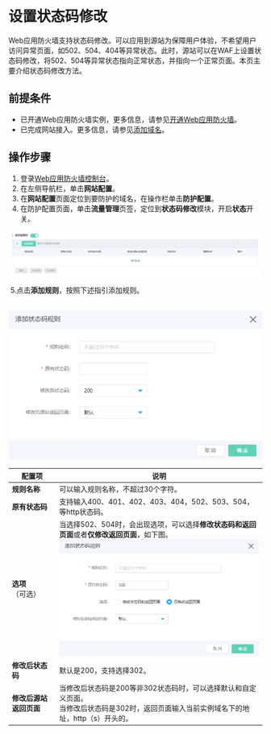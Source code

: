 # 设置状态码修改

Web应用防火墙支持状态码修改。可以应用到源站为保障用户体验，不希望用户访问异常页面，如502、504、404等异常状态。此时，源站可以在WAF上设置状态码修改，将502、504等异常状态指向正常状态，并指向一个正常页面。本页主要介绍状态码修改方法。

## 前提条件

- 已开通Web应用防火墙实例，更多信息，请参见[开通Web应用防火墙](https://docs.jdcloud.com/cn/web-application-firewall/purchase-process)。
- 已完成网站接入。更多信息，请参见[添加域名](https://docs.jdcloud.com/cn/web-application-firewall/step-1)。

## 操作步骤

1. 登录[Web应用防火墙控制台](https://cloudwaf-console.jdcloud.com/overview/business)。
2. 在左侧导航栏，单击**网站配置**。
3. 在**网站配置**页面定位到要防护的域名，在操作栏单击**防护配置**。
4. 在防护配置页面，单击**流量管理**页签，定位到**状态码修改**模块，开启**状态**开关。

![image](../../../../../image/WAF/protect-configure/46.Status-Code-Modify.png)

​	5.点击**添加规则**，按照下述指引添加规则。

​	![image](../../../../../image/WAF/protect-configure/47.Status-Code-Modify-Add-rule.png)

| 配置项                 | 说明                                                         |
| ---------------------- | ------------------------------------------------------------ |
| **规则名称**           | 可以输入规则名称，不超过30个字符。                           |
| **原有状态码**         | 支持输入400、401、402、403、404，502、503、504，等http状态码。 |
| **选项**（可选）       | 当选择502、504时，会出现选项，可以选择**修改状态码和返回页面**或者**仅修改返回页面**，如下图。<br />![image](../../../../../image/WAF/protect-configure/49.Status-Code-Modify-502.png) |
| **修改后状态码**       | 默认是200，支持选择302。                                     |
| **修改后源站返回页面** | 当修改后状态码是200等非302状态码时，可以选择默认和自定义页面。<br />当修改后状态码是302时，返回页面输入当前实例域名下的地址，http（s）开头的。 |